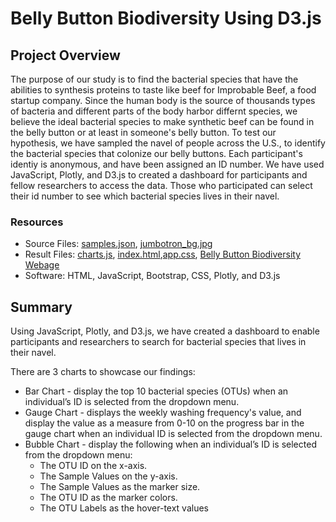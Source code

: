 # Belly Button Biodiversity Using D3.js

## Project Overview
The purpose of our study is to find the bacterial species that have the abilities to synthesis proteins to taste like beef for Improbable Beef, a food startup company. Since the human body is the source of thousands types of bacteria and different parts of the body harbor differnt species, we believe the ideal bacterial species to make synthetic beef can be found in the belly button or at least in someone's belly button. To test our hypothesis, we have sampled the navel of people across the U.S., to identify the bacterial species that colonize our belly buttons. Each participant's identiy is anonymous, and have been assigned an ID number. We have used JavaScript, Plotly, and D3.js to created a dashboard for participants and fellow researchers to access the data. Those who participated can select their id number to see which bacterial species lives in their navel.

### Resources
- Source Files: [samples.json](/static/js/samples.json), [jumbotron_bg.jpg](/static/image/jumbotron_bg.jpg)
- Result Files: [charts.js](/static/js/charts.js), [index.html](index.html),[app.css](/static/css/app.css), [Belly Button Biodiversity Webage](https://kassielu.github.io/Belly_Button_Biodiversity/)
- Software: HTML, JavaScript, Bootstrap, CSS, Plotly, and D3.js

## Summary
Using JavaScript, Plotly, and D3.js, we have created a dashboard to enable participants and researchers to search for bacterial species that lives in their navel. 

There are 3 charts to showcase our findings:
- Bar Chart - display the top 10 bacterial species (OTUs) when an individual’s ID is selected from the dropdown menu.
- Gauge Chart - displays the weekly washing frequency's value, and display the value as a measure from 0-10 on the progress bar in the gauge chart when an individual ID is selected from the dropdown menu.
- Bubble Chart - display the following when an individual’s ID is selected from the dropdown menu:
	- The OTU ID on the x-axis.
	- The Sample Values on the y-axis.
	- The Sample Values as the marker size.
	- The OTU ID as the marker colors.
	- The OTU Labels as the hover-text values
